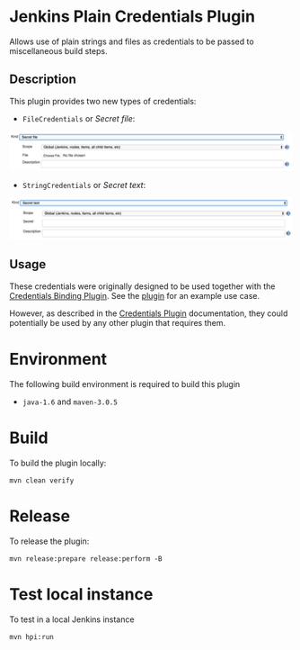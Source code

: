 # Jenkins Plain Credentials Plugin

 Allows use of plain strings and files as credentials to be passed to miscellaneous build steps.

## Description

This plugin provides two new types of credentials:

-   `FileCredentials` or *Secret file*:

![SecretFile screenshot 1](/docs/images/secretFile.png "SecretFile screenshot 1")

-   `StringCredentials` or *Secret text*:

![SecretText screenshot 1](/docs/images/secretText.png "SecretText screenshot 1")

## Usage

These credentials were originally designed to be used together with the [Credentials Binding Plugin](https://plugins.jenkins.io/credentials-binding).
See the [plugin](https://plugins.jenkins.io/credentials-binding) for an example use case.

However, as described in the [Credentials Plugin](https://plugins.jenkins.io/credentials) documentation, they could potentially be used by any other plugin that requires them.

# Environment

The following build environment is required to build this plugin

* `java-1.6` and `maven-3.0.5`

# Build

To build the plugin locally:

    mvn clean verify

# Release

To release the plugin:

    mvn release:prepare release:perform -B

# Test local instance

To test in a local Jenkins instance

    mvn hpi:run
